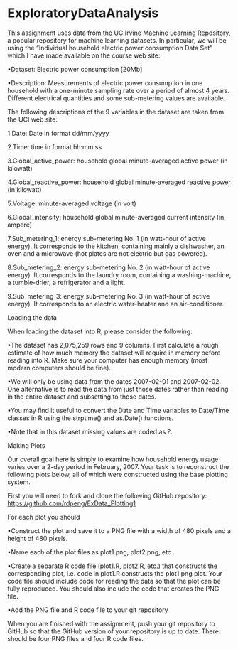 # ExploratoryDataAnalysis

This assignment uses data from the UC Irvine Machine Learning Repository, a popular repository for machine learning datasets. In particular, we will be using the “Individual household electric power consumption Data Set” which I have made available on the course web site:

•Dataset: Electric power consumption [20Mb]


•Description: Measurements of electric power consumption in one household with a one-minute sampling rate over a period of almost 4 years. Different electrical quantities and some sub-metering values are available.


The following descriptions of the 9 variables in the dataset are taken from the UCI web site:

1.Date: Date in format dd/mm/yyyy 

2.Time: time in format hh:mm:ss 

3.Global_active_power: household global minute-averaged active power (in kilowatt) 

4.Global_reactive_power: household global minute-averaged reactive power (in kilowatt) 

5.Voltage: minute-averaged voltage (in volt) 

6.Global_intensity: household global minute-averaged current intensity (in ampere) 

7.Sub_metering_1: energy sub-metering No. 1 (in watt-hour of active energy). It corresponds to the kitchen, containing mainly a dishwasher, an oven and a microwave (hot plates are not electric but gas powered). 

8.Sub_metering_2: energy sub-metering No. 2 (in watt-hour of active energy). It corresponds to the laundry room, containing a washing-machine, a tumble-drier, a refrigerator and a light. 

9.Sub_metering_3: energy sub-metering No. 3 (in watt-hour of active energy). It corresponds to an electric water-heater and an air-conditioner.

Loading the data

When loading the dataset into R, please consider the following:

•The dataset has 2,075,259 rows and 9 columns. First calculate a rough estimate of how much memory the dataset will require in memory before reading into R. Make sure your computer has enough memory (most modern computers should be fine).


•We will only be using data from the dates 2007-02-01 and 2007-02-02. One alternative is to read the data from just those dates rather than reading in the entire dataset and subsetting to those dates.


•You may find it useful to convert the Date and Time variables to Date/Time classes in R using the strptime() and as.Date() functions.


•Note that in this dataset missing values are coded as ?.


Making Plots

Our overall goal here is simply to examine how household energy usage varies over a 2-day period in February, 2007. Your task is to reconstruct the following plots below, all of which were constructed using the base plotting system.

First you will need to fork and clone the following GitHub repository: https://github.com/rdpeng/ExData_Plotting1

For each plot you should

•Construct the plot and save it to a PNG file with a width of 480 pixels and a height of 480 pixels.


•Name each of the plot files as plot1.png, plot2.png, etc.


•Create a separate R code file (plot1.R, plot2.R, etc.) that constructs the corresponding plot, i.e. code in plot1.R constructs the plot1.png plot. Your code file should include code for reading the data so that the plot can be fully reproduced. You should also include the code that creates the PNG file.


•Add the PNG file and R code file to your git repository


When you are finished with the assignment, push your git repository to GitHub so that the GitHub version of your repository is up to date. There should be four PNG files and four R code files.
